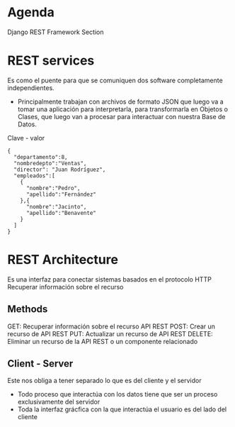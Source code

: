 # Agenda
Django REST Framework Section

# REST services
Es como el puente para que se comuniquen dos software completamente independientes.

- Principalmente trabajan con archivos de formato JSON que luego va a tomar una aplicación para interpretarla, para transformarla en Objetos o Clases, que luego van a procesar para interactuar con nuestra Base de Datos.

Clave - valor
```
{
  "departamento":8,
  "nombredepto":"Ventas",
  "director": "Juan Rodríguez",
  "empleados":[
    {
      "nombre":"Pedro",
      "apellido":"Fernández"
    },{
      "nombre":"Jacinto",
      "apellido":"Benavente"
    } 
  ]
}
```
# REST Architecture
Es una interfaz para conectar sistemas basados en el protocolo HTTP
Recuperar información sobre el recurso

## Methods
GET: Recuperar información sobre el recurso API REST
POST: Crear un recurso de API REST
PUT: Actualizar un recurso de API REST
DELETE: Eliminar un recurso de la API REST o un componente relacionado

## Client - Server
Este nos obliga a tener separado lo que es del cliente y el servidor
- Todo proceso que interactúa con los datos tiene que ser un proceso exclusivamente del servidor
- Toda la interfaz grácfica con la que interactúa el usuario es del lado del cliente


